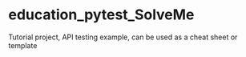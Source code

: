 # education_pytest_SolveMe
Tutorial project, API testing example, can be used as a cheat sheet or template
